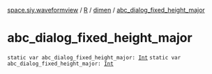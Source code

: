 [space.siy.waveformview](../../index.md) / [R](../index.md) / [dimen](index.md) / [abc_dialog_fixed_height_major](./abc_dialog_fixed_height_major.md)

# abc_dialog_fixed_height_major

`static var abc_dialog_fixed_height_major: `[`Int`](https://kotlinlang.org/api/latest/jvm/stdlib/kotlin/-int/index.html)
`static var abc_dialog_fixed_height_major: `[`Int`](https://kotlinlang.org/api/latest/jvm/stdlib/kotlin/-int/index.html)